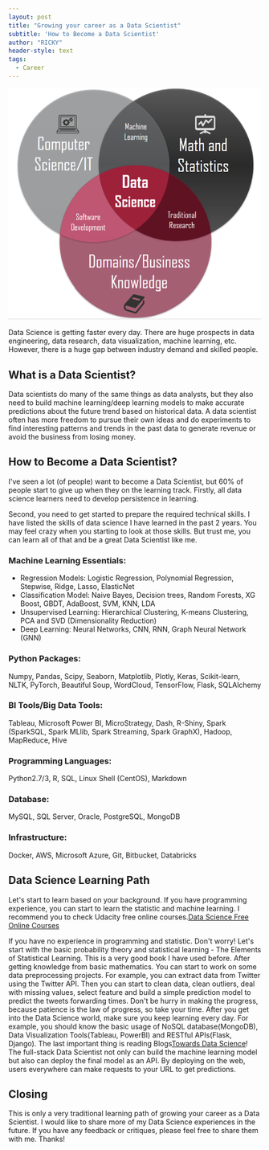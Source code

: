 ```yaml
---
layout: post
title: "Growing your career as a Data Scientist"
subtitle: 'How to Become a Data Scientist'
author: "RICKY"
header-style: text
tags:
  - Career
---
```


![img](/img/post/career-ds.png)

Data Science is getting faster every day. There are huge prospects in data engineering, data research, data visualization, machine learning, etc. However, there is a huge gap between industry demand and skilled people.

## What is a Data Scientist?
Data scientists do many of the same things as data analysts, but they also need to build machine learning/deep learning models to make accurate predictions about the future trend based on historical data. A data scientist often has more freedom to pursue their own ideas and do experiments to find interesting patterns and trends in the past data to generate revenue or avoid the business from losing money.


## How to Become a Data Scientist?
I've seen a lot (of people) want to become a Data Scientist, but 60% of people start to give up when they on the learning track.  Firstly, all data science learners need to develop persistence in learning.

Second, you need to get started to prepare the required technical skills. I have listed the skills of data science I have learned in the past 2 years. You may feel crazy when you starting to look at those skills. But trust me, you can learn all of that and be a great Data Scientist like me.

### Machine Learning Essentials:
- Regression Models: Logistic Regression, Polynomial Regression, Stepwise, Ridge, Lasso, ElasticNet
- Classification Model: Naive Bayes, Decision trees, Random Forests, XG Boost, GBDT, AdaBoost, SVM, KNN, LDA
- Unsupervised Learning: Hierarchical Clustering, K-means Clustering, PCA and SVD (Dimensionality Reduction)
- Deep Learning: Neural Networks, CNN, RNN, Graph Neural Network (GNN)

### Python Packages: 
Numpy, Pandas, Scipy, Seaborn, Matplotlib, Plotly, Keras, Scikit-learn, NLTK, PyTorch, Beautiful Soup, WordCloud, TensorFlow, Flask, SQLAlchemy

### BI Tools/Big Data Tools: 
Tableau, Microsoft Power BI, MicroStrategy, Dash, R-Shiny, Spark (SparkSQL, Spark MLlib, Spark Streaming, Spark GraphX), Hadoop, MapReduce, Hive

### Programming Languages: 
Python2.7/3, R, SQL, Linux Shell (CentOS), Markdown

### Database: 
MySQL, SQL Server, Oracle, PostgreSQL, MongoDB

### Infrastructure: 
Docker, AWS, Microsoft Azure, Git, Bitbucket, Databricks


## Data Science Learning Path
Let's start to learn based on your background. If you have programming experience, you can start to learn the statistic and machine learning. I recommend you to check Udacity free online courses.[Data Science Free Online Courses](https://rickydangc.github.io/2019/01/31/ds-learning/)

If you have no experience in programming and statistic. Don't worry! Let's start with the basic probability theory and statistical learning - The Elements of Statistical Learning. This is a very good book I have used before.
After getting knowledge from basic mathematics. You can start to work on some data preprocessing projects. For example, you can extract data from Twitter using the Twitter API. Then you can start to clean data, clean outliers, deal with missing values, select feature and build a simple prediction model to predict the tweets forwarding times. Don't be hurry in making the progress, because patience is the law of progress, so take your time.
After you get into the Data Science world, make sure you keep learning every day. For example, you should know the basic usage of NoSQL database(MongoDB), Data Visualization Tools(Tableau, PowerBI) and RESTful APIs(Flask, Django). The last important thing is reading Blogs[Towards Data Science](https://towardsdatascience.com/tagged/towards-data-science)!
The full-stack Data Scientist not only can build the machine learning model but also can deploy the final model as an API. By deploying on the web, users everywhere can make requests to your URL to get predictions.


## Closing
This is only a very traditional learning path of growing your career as a Data Scientist. I would like to share more of my Data Science experiences in the future. If you have any feedback or critiques, please feel free to share them with me. Thanks!